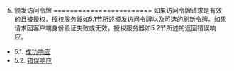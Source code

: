 5. 颁发访问令牌
========================
如果访问令牌请求是有效的且被授权，授权服务器如5.1节所述颁发访问令牌以及可选的刷新令牌。如果请求因客户端身份验证失败或无效，授权服务器如5.2节所述的返回错误响应。

- 5.1. [成功响应](5.1.md)
- 5.2. [错误响应](5.2.md)